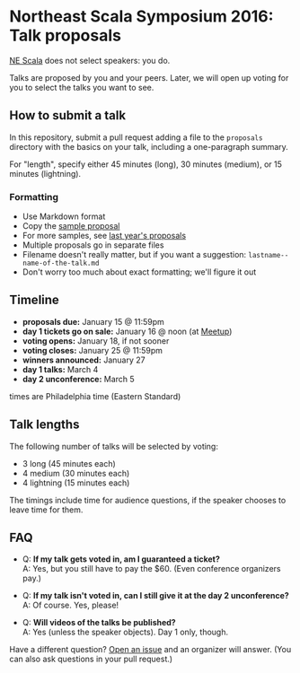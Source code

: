 # Northeast Scala Symposium 2016: Talk proposals

[NE Scala](http://nescala.org) does not select speakers:
you do.

Talks are proposed by you and your peers. Later, we will open up
voting for you to select the talks you want to see.

## How to submit a talk

In this repository, submit a pull request adding a file to the
`proposals` directory with the basics on your talk, including
a one-paragraph summary.

For "length", specify either 45 minutes (long), 30 minutes (medium), or 15 minutes (lightning).

### Formatting

* Use Markdown format
* Copy the [sample proposal](https://github.com/nescalas/proposals-2016/blob/master/proposals/sample-proposal.md)
* For more samples, see [last year's proposals](http://www.nescala.org/2015/talks#proposals)
* Multiple proposals go in separate files
* Filename doesn't really matter, but if you want a suggestion: `lastname--name-of-the-talk.md`
* Don't worry too much about exact formatting; we'll figure it out

## Timeline

* **proposals due:** January 15 @ 11:59pm
* **day 1 tickets go on sale:** January 16 @ noon (at [Meetup](http://www.meetup.com/nescala/))
* **voting opens:** January 18, if not sooner
* **voting closes:** January 25 @ 11:59pm
* **winners announced:** January 27
* **day 1 talks:** March 4
* **day 2 unconference:** March 5

times are Philadelphia time (Eastern Standard)

## Talk lengths

The following number of talks will be selected by voting:

* 3 long (45 minutes each)
* 4 medium (30 minutes each)
* 4 lightning (15 minutes each)

The timings include time for audience questions, if the speaker chooses to
leave time for them.

## FAQ

* Q: **If my talk gets voted in, am I guaranteed a ticket?**  
A: Yes, but you still have to pay the $60. (Even conference organizers pay.)

* Q: **If my talk isn't voted in, can I still give it at the day 2 unconference?**  
A: Of course. Yes, please!

* Q: **Will videos of the talks be published?**  
A: Yes (unless the speaker objects). Day 1 only, though.

Have a different question?
[Open an issue](https://github.com/nescalas/proposals-2016/issues) and
an organizer will answer.  (You can also ask questions in your pull request.)
